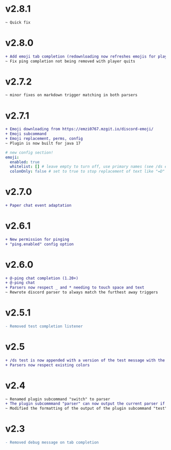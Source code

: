 # v2.8.1
```diff
~ Quick fix
```

# v2.8.0
```diff
+ Add emoji tab completion (redownloading now refreshes emojis for players)
~ Fix ping completion not being removed with player quits
```

# v2.7.2
```diff
~ minor fixes on markdown trigger matching in both parsers
```

# v2.7.1
```diff
+ Emoji downloading from https://emzi0767.mzgit.io/discord-emoji/
+ Emoji subcommand
+ Emoji replacement, perms, config
~ Plugin is now built for java 17
```
```yml
# new config section!
emoji:
  enabled: true
  whitelist: [] # leave empty to turn off, use primary names (see /ds emoji show)
  colonOnly: false # set to true to stop replacement of text like "=D"
```

# v2.7.0
```diff
+ Paper chat event adaptation
```

# v2.6.1
```diff
+ New permission for pinging
+ "ping.enabled" config option
```

# v2.6.0
```diff
+ @-ping chat completion (1.20+)
+ @-ping chat 
+ Parsers now respect _ and * needing to touch space and text
~ Rewrote discord parser to always match the furthest away triggers
```


# v2.5.1
```diff
- Removed test completion listener
```

# v2.5
```diff
+ /ds test is now appended with a version of the test message with the triggers included
+ Parsers now respect existing colors
```

# v2.4
```diff
~ Renamed plugin subcommand "switch" to parser
+ The plugin subcommmand "parser" can now output the current parser if no argument is given
~ Modified the formatting of the output of the plugin subcommand "test"
```

# v2.3
```diff
- Removed debug message on tab completion
```